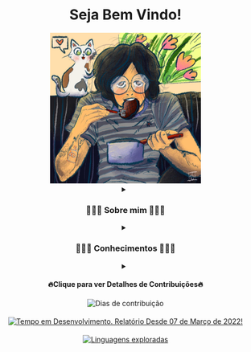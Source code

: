 <div align="center">

<h1><strong>Seja Bem Vindo!</strong></h1>

<img src="https://github.com/c-viniciussantos/c-viniciussantos/blob/main/charts/c-viniciussantos.jpg" width=300>

<details align="center">
<summary><h3 align="center">👨🏻‍🚀 Sobre mim 👨🏻‍🚀</h3></summary>

| <a href="https://www.linkedin.com/in/carlos-vinicius-dos-santos-775b2b141" target="_blank" rel="nofollow">
    <img align="center" alt="C. Vinicius Santos LinkedIn" width="50px" src="https://www.vectorlogo.zone/logos/linkedin/linkedin-icon.svg" />
</a> | 
<a href="https://trailblazer.me/id/c-viniciussantos" target="_blank" rel="nofollow">
    <img align="center" alt="C. Vinicius Santos Trailhead" width="50px" src="https://trailhead.salesforce.com/assets/trailhead-logo-5d3354441b4d8b97f21075b65e2aea266780d45943bbb36796ac25dc7cf4adc9.svg" />
</a> |

</details>

<details align="center">
<summary><h3 align="center">👨🏻‍💻 Conhecimentos 👨🏻‍💻</h3></summary>

<h4 align="center">☁️ Universo Salesforce ☁️</h4>

![SALESFORCE](https://img.shields.io/badge/Salesforce-00A1E0?style=for-the-badge&logo=Salesforce&logoColor=white)
![APEX](https://img.shields.io/badge/Apex-00A1E0?style=for-the-badge&logo=Salesforce&logoColor=white)
![APEXTest](https://img.shields.io/badge/Apex%20Test-00A1E0?style=for-the-badge&logo=Salesforce&logoColor=white)
![APEXBatch](https://img.shields.io/badge/Apex%20Batch-00A1E0?style=for-the-badge&logo=Salesforce&logoColor=white)
![APEXTrigger](https://img.shields.io/badge/Apex%20Triggers-00A1E0?style=for-the-badge&logo=Salesforce&logoColor=white)
![APEXDebug](https://img.shields.io/badge/Apex%20Debug-00A1E0?style=for-the-badge&logo=Salesforce&logoColor=white)
![LWC](https://img.shields.io/badge/LWC-00A1E0?style=for-the-badge&logo=Salesforce&logoColor=white)
![VisualForce](https://img.shields.io/badge/VisualForce-00A1E0?style=for-the-badge&logo=Salesforce&logoColor=white)
![DataLoader](https://img.shields.io/badge/Data%20Loader-00A1E0?style=for-the-badge&logo=Salesforce&logoColor=white)
![SOQL](https://img.shields.io/badge/SOQL-00A1E0?style=for-the-badge&logo=Salesforce&logoColor=white)
![Flow Builder](https://img.shields.io/badge/Flow%20Builder-00A1E0?style=for-the-badge&logo=Salesforce&logoColor=white)
![Process Builder](https://img.shields.io/badge/Process%20Builder-00A1E0?style=for-the-badge&logo=Salesforce&logoColor=white)

 <h4 align="center">🖥️ Programação 💻</h4>
 
![Java](https://img.shields.io/badge/Java-ED8B00?style=for-the-badge&logo=java&logoColor=white)
![Spring](https://img.shields.io/badge/Spring-6DB33F?style=for-the-badge&logo=spring&logoColor=white)
![HTML5](https://img.shields.io/badge/HTML5-E34F26?style=for-the-badge&logo=html5&logoColor=white)
![CSS3](https://img.shields.io/badge/CSS3-1572B6?style=for-the-badge&logo=css3&logoColor=white)
![JavaScript](https://img.shields.io/badge/JavaScript-323330?style=for-the-badge&logo=javascript&logoColor=F7DF1E)
![JSON](https://img.shields.io/badge/json-5E5C5C?style=for-the-badge&logo=json&logoColor=white)
![SQLServer](https://img.shields.io/badge/Microsoft_SQL_Server-CC2927?style=for-the-badge&logo=microsoft-sql-server&logoColor=white)
![MySQL](https://img.shields.io/badge/MySQL-005C84?style=for-the-badge&logo=mysql&logoColor=white)
![PowerShell](https://img.shields.io/badge/powershell-5391FE?style=for-the-badge&logo=powershell&logoColor=white)
![Git](https://img.shields.io/badge/GIT-E44C30?style=for-the-badge&logo=git&logoColor=white)
![Markdown](https://img.shields.io/badge/Markdown-000000?style=for-the-badge&logo=markdown&logoColor=white)
 
 <h4 align="center">🛠 Ferramentas 🛠</h4>
 
![Eclipse](https://img.shields.io/badge/Eclipse-2C2255?style=for-the-badge&logo=eclipse&logoColor=white)
![SpringBoot](https://img.shields.io/badge/Spring_Boot-F2F4F9?style=for-the-badge&logo=spring-boot)
![VSCodeStudio](https://img.shields.io/badge/Visual_Studio_Code-0078D4?style=for-the-badge&logo=visual%20studio%20code&logoColor=white)
![VSCode](https://img.shields.io/badge/Visual_Studio-5C2D91?style=for-the-badge&logo=visual%20studio&logoColor=white)
![Postman](https://img.shields.io/badge/Postman-FF6C37?style=for-the-badge&logo=Postman&logoColor=white)
![NotePad++](	https://img.shields.io/badge/Notepad++-90E59A.svg?style=for-the-badge&logo=notepad%2B%2B&logoColor=black)
![Trello](https://img.shields.io/badge/Trello-0052CC?style=for-the-badge&logo=trello&logoColor=white)
![GitHub](https://img.shields.io/badge/GitHub-100000?style=for-the-badge&logo=github&logoColor=white)
![BitBucket](https://img.shields.io/badge/Bitbucket-0747a6?style=for-the-badge&logo=bitbucket&logoColor=white)
![GitKraken](https://img.shields.io/badge/GitKraken-179287?style=for-the-badge&logo=GitKraken&logoColor=white)
![Excel](https://img.shields.io/badge/Microsoft_Excel-217346?style=for-the-badge&logo=microsoft-excel&logoColor=white)
![Word](https://img.shields.io/badge/Microsoft_Word-2B579A?style=for-the-badge&logo=microsoft-word&logoColor=white)
![PowerPoint](https://img.shields.io/badge/Microsoft_PowerPoint-B7472A?style=for-the-badge&logo=microsoft-powerpoint&logoColor=white)

</div>   

</details>

<details align="center">

<summary><h4 align="center">🔥Clique para ver Detalhes de Contribuições🔥</h4></summary>
   
<!--START_SECTION:waka-->
![Code Time](http://img.shields.io/badge/Code%20Time-64%20hrs%2051%20mins-blue)

![Profile Views](http://img.shields.io/badge/Profile%20Views-212-blue)

![Lines of code](https://img.shields.io/badge/From%20Hello%20World%20I%27ve%20Written-16%20Thousand%20lines%20of%20code-blue)

**🐱 My GitHub Data** 

> 🏆 44 Contributions in the Year 2022
 > 
> 📦 3.9 kB Used in GitHub's Storage 
 > 
> 🚫 Not Opted to Hire
 > 
> 📜 19 Public Repositories 
 > 
> 🔑 1 Private Repository 
 > 
**I'm a Night 🦉** 

```text
🌞 Morning    2 commits      █░░░░░░░░░░░░░░░░░░░░░░░░   3.64% 
🌆 Daytime    3 commits      █░░░░░░░░░░░░░░░░░░░░░░░░   5.45% 
🌃 Evening    24 commits     ███████████░░░░░░░░░░░░░░   43.64% 
🌙 Night      26 commits     ███████████░░░░░░░░░░░░░░   47.27%

```
📅 **I'm Most Productive on Sunday** 

```text
Monday       2 commits      █░░░░░░░░░░░░░░░░░░░░░░░░   3.64% 
Tuesday      5 commits      ██░░░░░░░░░░░░░░░░░░░░░░░   9.09% 
Wednesday    11 commits     █████░░░░░░░░░░░░░░░░░░░░   20.0% 
Thursday     5 commits      ██░░░░░░░░░░░░░░░░░░░░░░░   9.09% 
Friday       0 commits      ░░░░░░░░░░░░░░░░░░░░░░░░░   0.0% 
Saturday     13 commits     ██████░░░░░░░░░░░░░░░░░░░   23.64% 
Sunday       19 commits     ████████░░░░░░░░░░░░░░░░░   34.55%

```


📊 **This Week I Spent My Time On** 

```text
⌚︎ Time Zone: America/Sao_Paulo

💬 Programming Languages: 
Apex                     13 hrs 38 mins      ███████████████░░░░░░░░░░   60.91% 
JavaScript               4 hrs 43 mins       █████░░░░░░░░░░░░░░░░░░░░   21.1% 
HTML                     3 hrs 34 mins       ████░░░░░░░░░░░░░░░░░░░░░   15.96% 
Debug                    12 mins             ░░░░░░░░░░░░░░░░░░░░░░░░░   0.92% 
Other                    7 mins              ░░░░░░░░░░░░░░░░░░░░░░░░░   0.59%

```

**Timeline**

![Chart not found](https://raw.githubusercontent.com/c-viniciussantos/c-viniciussantos/main/charts/bar_graph.png) 


 Last Updated on 01/05/2022 18:44:29 UTC
<!--END_SECTION:waka-->

</details>

<div align="center" width=420>
  <img 
       align="center" 
       src="http://github-readme-streak-stats.herokuapp.com?user=c-viniciussantos&theme=radical&hide_border=true&date_format=j%20M%5B%20Y%5D"
       title="Dias de contribuição"/>   
</div>
<br>
<div align="center" width=500>
  <a href="https://wakatime.com/@c_viniciussantos">
    <img align="center" 
         src="https://github-readme-stats.vercel.app/api/wakatime?username=c_viniciussantos&theme=radical&custom_title=Tempos%20de%20Programa%C3%A7%C3%A3o%20no%20Dia-a-Dia"
         title="Tempo em Desenvolvimento. Relatório Desde 07 de Março de 2022!"/>
  </a>
</div>
<br>
<div align="center">
  <a href="https://github.com/c-viniciussantos/">
    <img 
         align="center" 
         width=420
         src="https://github-readme-stats.vercel.app/api/top-langs/?username=c-viniciussantos&langs_count1&theme=radical&custom_title=Linguagens%20dos%20Reposit%C3%B3rios&layout=compact&include_all_commits=true"
         title="Linguagens exploradas"/>
  </a>
 </div>
